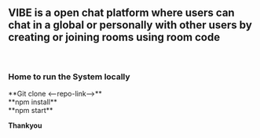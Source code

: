 <h2>VIBE is a open chat platform where users can chat in a global or personally with other users by creating or joining rooms using room code</h2>
<br>
<h3>Home to run the System locally</h3>
**Git clone <--repo-link-->**
<br>
**npm install**
<br>
**npm start**

**Thankyou**
